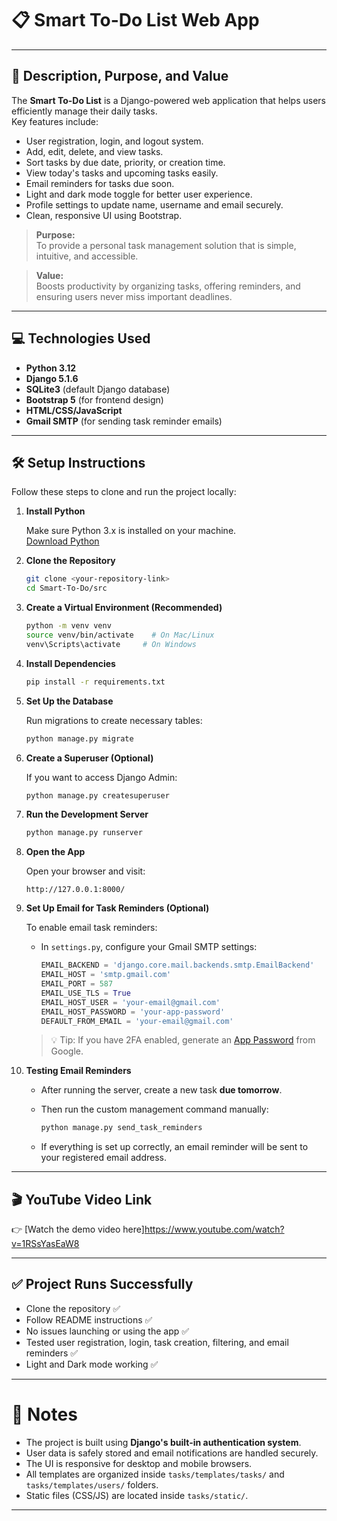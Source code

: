 
# 📋 Smart To-Do List Web App

---

## 📖 Description, Purpose, and Value

The **Smart To-Do List** is a Django-powered web application that helps users efficiently manage their daily tasks.  
Key features include:

- User registration, login, and logout system.
- Add, edit, delete, and view tasks.
- Sort tasks by due date, priority, or creation time.
- View today's tasks and upcoming tasks easily.
- Email reminders for tasks due soon.
- Light and dark mode toggle for better user experience.
- Profile settings to update name, username and email securely.
- Clean, responsive UI using Bootstrap.

> **Purpose:**  
To provide a personal task management solution that is simple, intuitive, and accessible.

> **Value:**  
Boosts productivity by organizing tasks, offering reminders, and ensuring users never miss important deadlines.

---

## 💻 Technologies Used

- **Python 3.12**
- **Django 5.1.6**
- **SQLite3** (default Django database)
- **Bootstrap 5** (for frontend design)
- **HTML/CSS/JavaScript**
- **Gmail SMTP** (for sending task reminder emails)

---

## 🛠️ Setup Instructions

Follow these steps to clone and run the project locally:

1. **Install Python**

   Make sure Python 3.x is installed on your machine.  
   [Download Python](https://www.python.org/downloads/)

2. **Clone the Repository**

   ```bash
   git clone <your-repository-link>
   cd Smart-To-Do/src
   ```

3. **Create a Virtual Environment (Recommended)**

   ```bash
   python -m venv venv
   source venv/bin/activate    # On Mac/Linux
   venv\Scripts\activate     # On Windows
   ```

4. **Install Dependencies**

   ```bash
   pip install -r requirements.txt
   ```

5. **Set Up the Database**

   Run migrations to create necessary tables:

   ```bash
   python manage.py migrate
   ```

6. **Create a Superuser (Optional)**

   If you want to access Django Admin:

   ```bash
   python manage.py createsuperuser
   ```

7. **Run the Development Server**

   ```bash
   python manage.py runserver
   ```

8. **Open the App**

   Open your browser and visit:

   ```
   http://127.0.0.1:8000/
   ```

9. **Set Up Email for Task Reminders (Optional)**

   To enable email task reminders:

   - In `settings.py`, configure your Gmail SMTP settings:

     ```python
     EMAIL_BACKEND = 'django.core.mail.backends.smtp.EmailBackend'
     EMAIL_HOST = 'smtp.gmail.com'
     EMAIL_PORT = 587
     EMAIL_USE_TLS = True
     EMAIL_HOST_USER = 'your-email@gmail.com'
     EMAIL_HOST_PASSWORD = 'your-app-password'
     DEFAULT_FROM_EMAIL = 'your-email@gmail.com'
     ```

   > 💡 Tip: If you have 2FA enabled, generate an [App Password](https://support.google.com/accounts/answer/185833) from Google.

10. **Testing Email Reminders**

    - After running the server, create a new task **due tomorrow**.
    - Then run the custom management command manually:

      ```bash
      python manage.py send_task_reminders
      ```

    - If everything is set up correctly, an email reminder will be sent to your registered email address.

---

## 🎬 YouTube Video Link

👉 [Watch the demo video here]https://www.youtube.com/watch?v=1RSsYasEaW8

---

## ✅ Project Runs Successfully

- Clone the repository ✅
- Follow README instructions ✅
- No issues launching or using the app ✅
- Tested user registration, login, task creation, filtering, and email reminders ✅
- Light and Dark mode working ✅

---

# 🚀 Notes

- The project is built using **Django's built-in authentication system**.
- User data is safely stored and email notifications are handled securely.
- The UI is responsive for desktop and mobile browsers.
- All templates are organized inside `tasks/templates/tasks/` and `tasks/templates/users/` folders.
- Static files (CSS/JS) are located inside `tasks/static/`.

---
